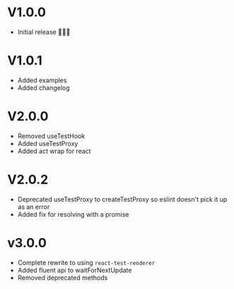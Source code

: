 # V1.0.0

-   Initial release 🎉🎉🎉

# V1.0.1

-   Added examples
-   Added changelog

# V2.0.0

-   Removed useTestHook
-   Added useTestProxy
-   Added act wrap for react

# V2.0.2

-   Deprecated useTestProxy to createTestProxy so eslint doesn't pick it up as an error
-   Added fix for resolving with a promise

# v3.0.0

-   Complete rewrite to using `react-test-renderer`
-   Added fluent api to waitForNextUpdate
-   Removed deprecated methods
